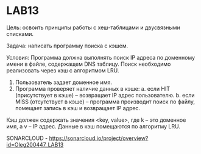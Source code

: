 # LAB13

Цель: освоить принципы работы с хеш-таблицами и двусвязными списками.

Задача: написать программу поиска с кэшем.

Условия:
Программа должна выполнять поиск IP адреса по доменному имени в файле, содержащем DNS таблицу. Поиск необходимо реализовать через кэш с алгоритмом LRU.

1) Пользователь задает доменное имя.
2) Программа проверяет наличие данных в кэше:
a. если HIT (присутствует в кэше) – возвращает IP адрес пользователю.
b. если MISS (отсутствует в кэше) – программа производит поиск по файлу, помещает запись в кэш и возвращает IP адрес. 

Кэш должен содержать значения <key, value>, где k – это доменное имя, а v – IP адрес. Данные в кэш помещаются по алгоритму LRU. 

SONARCLOUD - https://sonarcloud.io/project/overview?id=Oleg200447_LAB13
